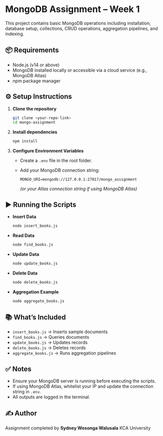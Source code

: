 # MongoDB Assignment – Week 1

This project contains basic MongoDB operations including installation, database setup, collections, CRUD operations, aggregation pipelines, and indexing.


## 📦 Requirements

* Node.js (v14 or above)
* MongoDB installed locally or accessible via a cloud service (e.g., MongoDB Atlas)
* npm package manager


## ⚙️ Setup Instructions

1. **Clone the repository**

   ```bash
   git clone <your-repo-link>
   cd mongo-assignment
   ```

2. **Install dependencies**

   ```bash
   npm install
   ```

3. **Configure Environment Variables**

   * Create a `.env` file in the root folder.
   * Add your MongoDB connection string:

     ```env
     MONGO_URI=mongodb://127.0.0.1:27017/mongo_assignment
     ```

     *(or your Atlas connection string if using MongoDB Atlas)*



## ▶️ Running the Scripts

* **Insert Data**

  ```bash
  node insert_books.js
  ```

* **Read Data**

  ```bash
  node find_books.js
  ```

* **Update Data**

  ```bash
  node update_books.js
  ```

* **Delete Data**

  ```bash
  node delete_books.js
  ```

* **Aggregation Example**

  ```bash
  node aggregate_books.js
  ```


## 📚 What’s Included

* `insert_books.js` → Inserts sample documents
* `find_books.js` → Queries documents
* `update_books.js` → Updates records
* `delete_books.js` → Deletes records
* `aggregate_books.js` → Runs aggregation pipelines


## ✅ Notes

* Ensure your MongoDB server is running before executing the scripts.
* If using MongoDB Atlas, whitelist your IP and update the connection string in `.env`.
* All outputs are logged in the terminal.



## ✍️ Author

Assignment completed by **Sydney Wesonga Walusala**
KCA University
